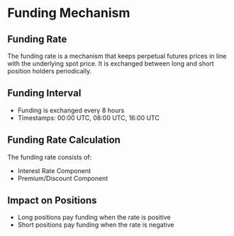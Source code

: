 # Funding Mechanism

## Funding Rate
The funding rate is a mechanism that keeps perpetual futures prices in line with the underlying spot price. It is exchanged between long and short position holders periodically.

## Funding Interval
- Funding is exchanged every 8 hours
- Timestamps: 00:00 UTC, 08:00 UTC, 16:00 UTC

## Funding Rate Calculation
The funding rate consists of:
- Interest Rate Component
- Premium/Discount Component

## Impact on Positions
- Long positions pay funding when the rate is positive
- Short positions pay funding when the rate is negative
